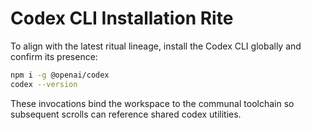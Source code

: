 # Codex CLI Installation Rite

To align with the latest ritual lineage, install the Codex CLI globally and confirm its presence:

```bash
npm i -g @openai/codex
codex --version
```

These invocations bind the workspace to the communal toolchain so subsequent scrolls can reference shared codex utilities.
